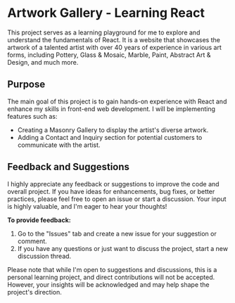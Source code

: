 # Artwork Gallery - Learning React

This project serves as a learning playground for me to explore and understand the fundamentals of React. It is a website that showcases the artwork of a talented artist with over 40 years of experience in various art forms, including Pottery, Glass & Mosaic, Marble, Paint, Abstract Art & Design, and much more.

## Purpose

The main goal of this project is to gain hands-on experience with React and enhance my skills in front-end web development. I will be implementing features such as:

- Creating a Masonry Gallery to display the artist's diverse artwork.
- Adding a Contact and Inquiry section for potential customers to communicate with the artist.

## Feedback and Suggestions

I highly appreciate any feedback or suggestions to improve the code and overall project. If you have ideas for enhancements, bug fixes, or better practices, please feel free to open an issue or start a discussion. Your input is highly valuable, and I'm eager to hear your thoughts!

**To provide feedback:**

1. Go to the "Issues" tab and create a new issue for your suggestion or comment.
2. If you have any questions or just want to discuss the project, start a new discussion thread.

Please note that while I'm open to suggestions and discussions, this is a personal learning project, and direct contributions will not be accepted. However, your insights will be acknowledged and may help shape the project's direction.